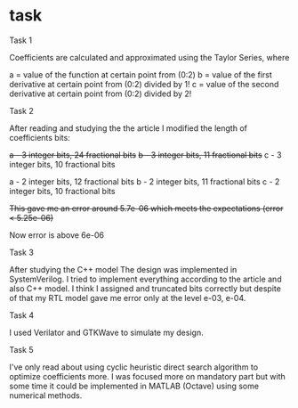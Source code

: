 # task

Task 1 

Coefficients are calculated and approximated using the Taylor Series, where

a = value of the function at certain point from (0:2)
b = value of the first derivative at certain point from (0:2)
divided by 1!
c = value of the second derivative at certain point from (0:2)
divided by 2!

Task 2 

After reading and studying the the article I modified the length of coefficients bits:

<s>a - 3 integer bits, 24 fractional bits</s>
<s>b - 3 integer bits, 11 fractional bits</s>
c - 3 integer bits, 10 fractional bits</s>

a - 2 integer bits, 12 fractional bits
b - 2 integer bits, 11 fractional bits
c - 2 integer bits, 10 fractional bits

<s>This gave me an error around 5.7e-06 which meets the expectations (error < 5.25e-06) </s>

Now error is above 6e-06

Task 3

After studying the C++ model The design was implemented in SystemVerilog. I tried to implement everything according to the article and also C++ model. I think I assigned and truncated bits correctly but despite of that my RTL model gave me error only at the level e-03, e-04.

Task 4

I used Verilator and GTKWave to simulate my design.

Task 5

I've only read about using cyclic heuristic direct search algorithm to optimize coefficients more. I was focused more on mandatory part but with some time it could be implemented in MATLAB (Octave) using some numerical methods.


